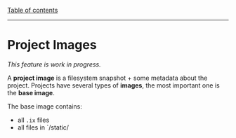 [Table of contents](./README.md)

---

# Project Images

_This feature is work in progress._

A **project image** is a filesystem snapshot + some metadata about the project.
Projects have several types of **images**, the most important one is the **base
image**.

The base image contains:

- all `.ix` files
- all files in `/static/
